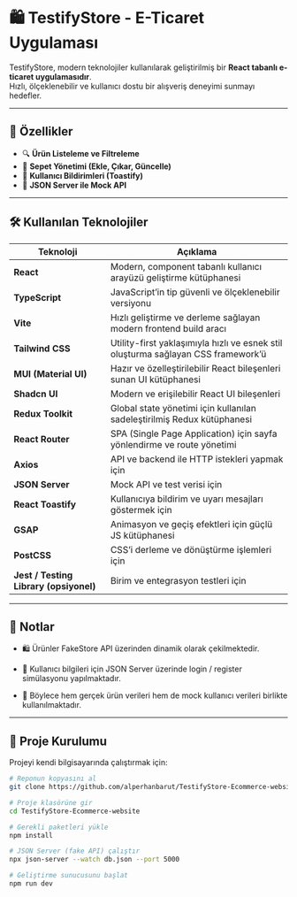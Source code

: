 # 🛍️ TestifyStore - E-Ticaret Uygulaması

TestifyStore, modern teknolojiler kullanılarak geliştirilmiş bir **React tabanlı e-ticaret uygulamasıdır**.  
Hızlı, ölçeklenebilir ve kullanıcı dostu bir alışveriş deneyimi sunmayı hedefler.

---

## 🚀 Özellikler

- 🔍 **Ürün Listeleme ve Filtreleme**  
- 🛒 **Sepet Yönetimi (Ekle, Çıkar, Güncelle)**  
- 🔔 **Kullanıcı Bildirimleri (Toastify)**  
- 📡 **JSON Server ile Mock API**  

---

## 🛠️ Kullanılan Teknolojiler

| Teknoloji | Açıklama |
|-----------|----------|
| **React** | Modern, component tabanlı kullanıcı arayüzü geliştirme kütüphanesi |
| **TypeScript** | JavaScript’in tip güvenli ve ölçeklenebilir versiyonu |
| **Vite** | Hızlı geliştirme ve derleme sağlayan modern frontend build aracı |
| **Tailwind CSS** | Utility-first yaklaşımıyla hızlı ve esnek stil oluşturma sağlayan CSS framework’ü |
| **MUI (Material UI)** | Hazır ve özelleştirilebilir React bileşenleri sunan UI kütüphanesi |
| **Shadcn UI** | Modern ve erişilebilir React UI bileşenleri |
| **Redux Toolkit** | Global state yönetimi için kullanılan sadeleştirilmiş Redux kütüphanesi |
| **React Router** | SPA (Single Page Application) için sayfa yönlendirme ve route yönetimi |
| **Axios** | API ve backend ile HTTP istekleri yapmak için |
| **JSON Server** | Mock API ve test verisi için |
| **React Toastify** | Kullanıcıya bildirim ve uyarı mesajları göstermek için |
| **GSAP** | Animasyon ve geçiş efektleri için güçlü JS kütüphanesi |
| **PostCSS** | CSS’i derleme ve dönüştürme işlemleri için |
| **Jest / Testing Library (opsiyonel)** | Birim ve entegrasyon testleri için |

---
## 📝 Notlar

- 🛍️ Ürünler FakeStore API üzerinden dinamik olarak çekilmektedir.

- 👤 Kullanıcı bilgileri için JSON Server üzerinde login / register simülasyonu yapılmaktadır.

- 📡 Böylece hem gerçek ürün verileri hem de mock kullanıcı verileri birlikte kullanılmaktadır.
---

## 📂 Proje Kurulumu

Projeyi kendi bilgisayarında çalıştırmak için:

```bash
# Reponun kopyasını al
git clone https://github.com/alperhanbarut/TestifyStore-Ecommerce-website.git

# Proje klasörüne gir
cd TestifyStore-Ecommerce-website

# Gerekli paketleri yükle
npm install

# JSON Server (fake API) çalıştır
npx json-server --watch db.json --port 5000

# Geliştirme sunucusunu başlat
npm run dev
